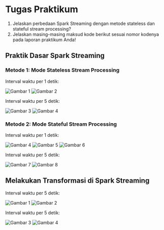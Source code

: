 # Tugas Praktikum
1. Jelaskan perbedaan Spark Streaming dengan metode stateless dan stateful stream processing?
2. Jelaskan masing-masing maksud kode berikut sesuai nomor kodenya pada laporan praktikum Anda!

## Praktik Dasar Spark Streaming

### Metode 1: Mode Stateless Stream Processing

Interval waktu per 1 detik:

![Gambar 1](01_stateless/1.png)
![Gambar 2](01_stateless/2.png)

Interval waktu per 5 detik:

![Gambar 3](01_stateless/3.png)
![Gambar 4](01_stateless/4.png)

### Metode 2: Mode Stateful Stream Processing

Interval waktu per 1 detik:

![Gambar 4](02_stateful/4.png)
![Gambar 5](02_stateful/5.png)
![Gambar 6](02_stateful/6.png)

Interval waktu per 5 detik:

![Gambar 7](02_stateful/7.png)
![Gambar 8](02_stateful/8.png)

## Melakukan Transformasi di Spark Streaming

Interval waktu per 5 detik:

![Gambar 1](03_transformasi_word_sentiment/1.png)
![Gambar 2](03_transformasi_word_sentiment/2.png)

Interval waktu per 5 detik:

![Gambar 3](03_transformasi_word_sentiment/3.png)
![Gambar 4](03_transformasi_word_sentiment/4.png)
